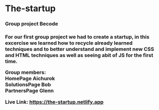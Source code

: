 # The-startup

<h3>Group project Becode<h3>

For our first group project we had to create a startup, in this excercise we learned how to recycle already learned techniques and to better understand and implement new CSS and HTML techniques as well as seeing abit of JS for the first time. 

Group members:<br>
HomePage Aichurok <br>
SolutionsPage Bob <br>
PartnersPage Glenn <br> 

Live Link: https://the-startup.netlify.app
